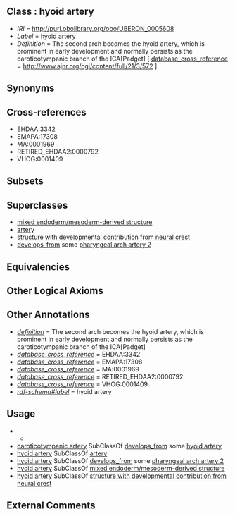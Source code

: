 
## Class : hyoid artery

 * *IRI* = http://purl.obolibrary.org/obo/UBERON_0005608
 * *Label* = hyoid artery
 * *Definition* = The second arch becomes the hyoid artery, which is prominent in early development and normally persists as the caroticotympanic branch of the ICA[Padget] [ [database_cross_reference](../../ef/oboInOwl#hasDbXref.md) = http://www.ajnr.org/cgi/content/full/21/3/572 ]

## Synonyms


## Cross-references

 * EHDAA:3342
 * EMAPA:17308
 * MA:0001969
 * RETIRED_EHDAA2:0000792
 * VHOG:0001409

## Subsets


## Superclasses

 * [mixed endoderm/mesoderm-derived structure](../../UBERON/77/UBERON_0000077.md)
 * [artery](../../UBERON/37/UBERON_0001637.md)
 * [structure with developmental contribution from neural crest](../../UBERON/14/UBERON_0010314.md)
 * [develops_from](../../RO/02/RO_0002202.md) some [pharyngeal arch artery 2](../../UBERON/19/UBERON_0003119.md)

## Equivalencies


## Other Logical Axioms


## Other Annotations

 * *[definition](../../IAO/15/IAO_0000115.md)* = The second arch becomes the hyoid artery, which is prominent in early development and normally persists as the caroticotympanic branch of the ICA[Padget]
 * *[database_cross_reference](../../ef/oboInOwl#hasDbXref.md)* = EHDAA:3342
 * *[database_cross_reference](../../ef/oboInOwl#hasDbXref.md)* = EMAPA:17308
 * *[database_cross_reference](../../ef/oboInOwl#hasDbXref.md)* = MA:0001969
 * *[database_cross_reference](../../ef/oboInOwl#hasDbXref.md)* = RETIRED_EHDAA2:0000792
 * *[database_cross_reference](../../ef/oboInOwl#hasDbXref.md)* = VHOG:0001409
 * *[rdf-schema#label](../../el/rdf-schema#label.md)* = hyoid artery

## Usage

 * -
 * [caroticotympanic artery](../../UBERON/93/UBERON_0007693.md) SubClassOf [develops_from](../../RO/02/RO_0002202.md) some [hyoid artery](../../UBERON/08/UBERON_0005608.md)
 * [hyoid artery](../../UBERON/08/UBERON_0005608.md) SubClassOf [artery](../../UBERON/37/UBERON_0001637.md)
 * [hyoid artery](../../UBERON/08/UBERON_0005608.md) SubClassOf [develops_from](../../RO/02/RO_0002202.md) some [pharyngeal arch artery 2](../../UBERON/19/UBERON_0003119.md)
 * [hyoid artery](../../UBERON/08/UBERON_0005608.md) SubClassOf [mixed endoderm/mesoderm-derived structure](../../UBERON/77/UBERON_0000077.md)
 * [hyoid artery](../../UBERON/08/UBERON_0005608.md) SubClassOf [structure with developmental contribution from neural crest](../../UBERON/14/UBERON_0010314.md)

## External Comments

